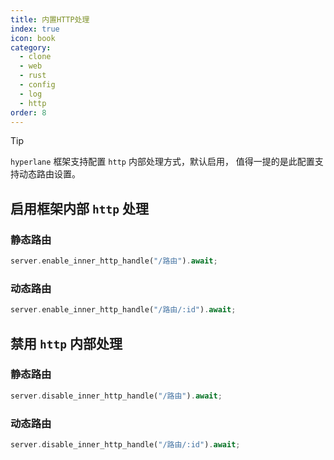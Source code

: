 ```yaml
---
title: 内置HTTP处理
index: true
icon: book
category:
  - clone
  - web
  - rust
  - config
  - log
  - http
order: 8
---
```


<Share colorful />

> [!tip]
>
> `hyperlane` 框架支持配置 `http` 内部处理方式，默认启用，
> 值得一提的是此配置支持动态路由设置。

## 启用框架内部 `http` 处理

### 静态路由

```rust
server.enable_inner_http_handle("/路由").await;
```

### 动态路由

```rust
server.enable_inner_http_handle("/路由/:id").await;
```

## 禁用 `http` 内部处理

### 静态路由

```rust
server.disable_inner_http_handle("/路由").await;
```

### 动态路由

```rust
server.disable_inner_http_handle("/路由/:id").await;
```
